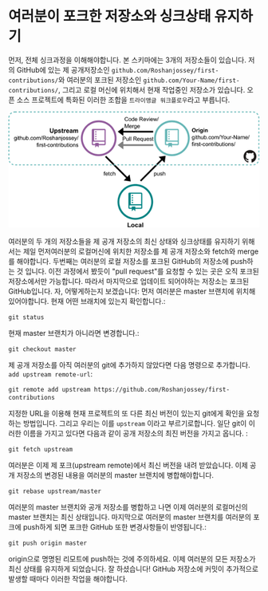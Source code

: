 # 여러분이 포크한 저장소와 싱크상태 유지하기

먼저, 전체 싱크과정을 이해해야합니다. 본 스키마에는 3개의 저장소들이 있습니다. 저의 GitHub에 있는 제 공개저장소인 `github.com/Roshanjossey/first-contributions/`와 여러분의 포크된 저장소인 `github.com/Your-Name/first-contributions/`, 그리고 로컬 머신에 위치해서 현재 작업중인 저장소가 있습니다. 오픈 소스 프로젝트에 특화된 이러한 조합을 `트라이앵글 워크플로우`라고 부릅니다.

<img style="float;" src="../../assets/triangle_workflow.png" alt="triangle workflow" />

여러분의 두 개의 저장소들을 제 공개 저장소의 최신 상태와 싱크상태를 유지하기 위해서는 제일 먼저여러분의 로컬머신에 위치한 저장소를 제 공개 저장소와 fetch와 merge를 해야합니다.
두번째는 여러분의 로컬 저장소를 포크된 GitHub의 저장소에 push하는 것 입니다. 이전 과정에서 봤듯이 "pull request"를 요청할 수 있는 곳은 오직 포크된 저장소에서만 가능합니다. 따라서 마지막으로 업데이트 되어야하는 저장소는 포크된 GitHub입니다.
자, 어떻게하는지 보겠습니다:
먼저 여러분은 master 브랜치에 위치해 있어야합니다. 현재 어떤 브래치에 있는지 확인합니다.:
```
git status
```
현재 master 브랜치가 아니라면 변경합니다.:
```
git checkout master
```

제 공개 저장소를 아직 여러분의 git에 추가하지 않았다면 다음 명령으로 추가합니다. `add upstream remote-url`:
```
git remote add upstream https://github.com/Roshanjossey/first-contributions
```
지정한 URL을 이용해 현재 프로젝트의 또 다른 최신 버전이 있는지 git에게 확인을 요청하는 방법입니다. 그리고 우리는 이를 `upstream` 이라고 부르기로합니다. 일단 git이 이러한 이름을 가지고 있다면 다음과 같이 공개 저장소의 최진 버전을 가지고 옵니다. :
```
git fetch upstream
```

여러분은 이제 제 포크(upstream remote)에서 최신 버전을 내려 받았습니다. 이제 공개 저장소의 변경된 내용을 여러분의 master 브랜치에 병합해야합니다.
```
git rebase upstream/master
```

여러분의 master 브랜치와 공개 저장소를 병합하고 나면 이제 여러분의 로컬머신의 master 브랜치는 최신 상태입니다. 마지막으로 여러분의 master 브랜치를 여러분의 포크에 push하게 되면 포크한 GitHub 또한 변경사항들이 반영됩니다.:
```
git push origin master
```
origin으로 명명된 리모트에 push하는 것에 주의하세요.
이제 여러분의 모든 저장소가 최신 상태를 유지하게 되었습니다. 
잘 하셨습니다! GitHub 저장소에 커밋이 추가적으로 발생할 때마다 이러한 작업을 해야합니다.



